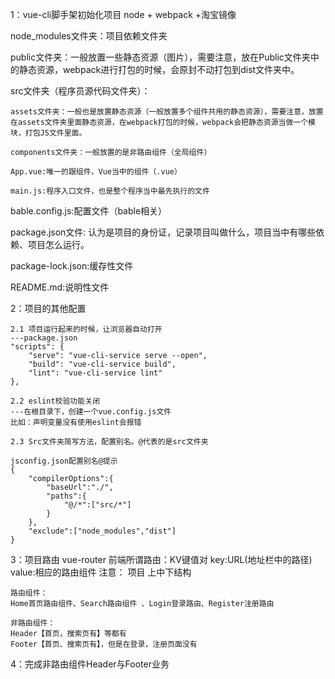 1：vue-cli脚手架初始化项目
node + webpack +淘宝镜像

node_modules文件夹：项目依赖文件夹

public文件夹：一般放置一些静态资源（图片），需要注意，放在Public文件夹中的静态资源，webpack进行打包的时候，会原封不动打包到dist文件夹中。

src文件夹（程序员源代码文件夹）：

    assets文件夹：一般也是放置静态资源（一般放置多个组件共用的静态资源），需要注意，放置在assets文件夹里面静态资源，在webpack打包的时候，webpack会把静态资源当做一个模块，打包JS文件里面。

    components文件夹：一般放置的是非路由组件（全局组件）

    App.vue:唯一的跟组件，Vue当中的组件（.vue）

    main.js:程序入口文件，也是整个程序当中最先执行的文件

bable.config.js:配置文件（bable相关）

package.json文件: 认为是项目的身份证，记录项目叫做什么，项目当中有哪些依赖、项目怎么运行。

package-lock.json:缓存性文件

README.md:说明性文件

2：项目的其他配置

    2.1 项目运行起来的时候，让浏览器自动打开
    ---package.json
    "scripts": {
        "serve": "vue-cli-service serve --open",
        "build": "vue-cli-service build",
        "lint": "vue-cli-service lint"
    },

    2.2 eslint校验功能关闭
    ---在根目录下，创建一个vue.config.js文件
    比如：声明变量没有使用eslint会报错

    2.3 Src文件夹简写方法，配置别名。@代表的是src文件夹

    jsconfig.json配置别名@提示
    {
        "compilerOptions":{
            "baseUrl":"./",
            "paths":{
                "@/*":["src/*"]
            }
        },
        "exclude":["node_modules","dist"]
    }



3：项目路由
vue-router
前端所谓路由：KV键值对
key:URL(地址栏中的路径)
value:相应的路由组件
注意： 项目 上中下结构

    路由组件：
    Home首页路由组件、Search路由组件 、Login登录路由、Register注册路由

    非路由组件：
    Header【首页，搜索页有】等都有
    Footer【首页、搜索页有】，但是在登录，注册页面没有

4：完成非路由组件Header与Footer业务

